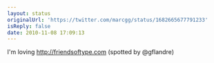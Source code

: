 ```yaml
---
layout: status
originalUrl: 'https://twitter.com/marcgg/status/1682665677791233'
isReply: false
date: 2010-11-08 17:09:13
---
```


I'm loving http://friendsoftype.com (spotted by @gflandre)
